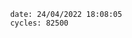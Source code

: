 

                date: 24/04/2022 18:08:05
                cycles: 82500

                         